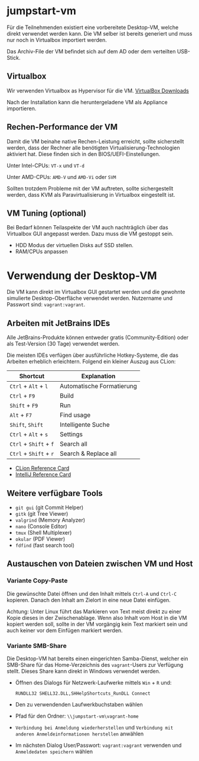 jumpstart-vm
============

Für die Teilnehmenden existiert eine vorbereitete Desktop-VM,
welche direkt verwendet werden kann.
Die VM selber ist bereits generiert
und muss nur noch in Virtualbox importiert werden.

Das Archiv-File der VM befindet sich auf dem AD oder dem verteilten USB-Stick.


Virtualbox
----------

Wir verwenden Virtualbox as Hypervisor für die VM.
[VirtualBox Downloads](https://www.virtualbox.org/wiki/Downloads)

Nach der Installation kann die heruntergeladene VM als Appliance importieren.


Rechen-Performance der VM
-------------------------

Damit die VM beinahe native Rechen-Leistung erreicht,
sollte sicherstellt werden,
dass der Rechner alle benötigten Virtualisierung-Technologien aktiviert hat.
Diese finden sich in den BIOS/UEFI-Einstellungen.

Unter Intel-CPUs: `VT-x` und `VT-d`

Unter AMD-CPUs: `AMD-V` und `AMD-Vi` oder `SVM`

Sollten trotzdem Probleme mit der VM auftreten,
sollte sichergestellt werden,
dass KVM als Paravirtualisierung in Virtualbox eingestellt ist.


VM Tuning (optional)
---------

Bei Bedarf können Teilaspekte der VM auch nachträglich über das Virtualbox GUI angepasst werden.
Dazu muss die VM gestoppt sein.

* HDD Modus der virtuellen Disks auf SSD stellen.
* RAM/CPUs anpassen


Verwendung der Desktop-VM
=========================

Die VM kann direkt im Virtualbox GUI gestartet werden
und die gewohnte simulierte Desktop-Oberfläche verwendet werden.
Nutzername und Passwort sind: `vagrant:vagrant`.


Arbeiten mit JetBrains IDEs
---------------------------

Alle JetBrains-Produkte können entweder gratis (Community-Edition) oder als Test-Version (30 Tage) verwendet werden.

Die meisten IDEs verfügen über ausführliche Hotkey-Systeme,
die das Arbeiten erheblich erleichtern.
Folgend ein kleiner Auszug aus CLion:

| Shortcut               | Explanation                      |
|---                     |---                               |
| `Ctrl` + `Alt` + `l`   | Automatische Formatierung        |
| `Ctrl` + `F9`          | Build                            |
| `Shift` + `F9`         | Run                              |
| `Alt` + `F7`           | Find usage                       |
| `Shift`, `Shift`       | Intelligente Suche               |
| `Ctrl` + `Alt` + `s`   | Settings                         |
| `Ctrl` + `Shift` + `f` | Search all                       |
| `Ctrl` + `Shift` + `r` | Search & Replace all             |

* [CLion Reference Card](https://resources.jetbrains.com/storage/products/clion/docs/CLion_ReferenceCard.pdf)
* [IntelliJ Reference Card](https://resources.jetbrains.com/storage/products/intellij-idea/docs/IntelliJIDEA_ReferenceCard.pdf)


Weitere verfügbare Tools
------------------------

* `git gui` (git Commit Helper)
* `gitk` (git Tree Viewer)
* `valgrind` (Memory Analyzer)
* `nano` (Console Editor)
* `tmux` (Shell Multiplexer)
* `okular` (PDF Viewer)
* `fdfind` (fast search tool)


Austauschen von Dateien zwischen VM und Host
--------------------------------------------


### Variante Copy-Paste

Die gewünschte Datei öffnen und den Inhalt mittels `Ctrl-A` und `Ctrl-C` kopieren.
Danach den Inhalt am Zielort in eine neue Datei einfügen.

Achtung:
Unter Linux führt das Markieren von Text meist direkt zu einer Kopie dieses in der Zwischenablage.
Wenn also Inhalt vom Host in die VM kopiert werden soll,
sollte in der VM vorgängig kein Text markiert sein
und auch keiner vor dem Einfügen markiert werden.


### Variante SMB-Share

Die Desktop-VM hat bereits einen eingerichten Samba-Dienst,
welcher ein SMB-Share für das Home-Verzeichnis des `vagrant`-Users zur Verfügung stellt.
Dieses Share kann direkt in Windows verwendet werden.

* Öffnen des Dialogs für Netzwerk-Laufwerke mittels `Win` + `R` und:

  ~~~~~~
  RUNDLL32 SHELL32.DLL,SHHelpShortcuts_RunDLL Connect
  ~~~~~~

* Den zu verwendenden Laufwerkbuchstaben wählen
* Pfad für den Ordner: `\\jumpstart-vm\vagrant-home`
* `Verbindung bei Anmeldung wiederherstellen` und `Verbindung mit anderen Anmeldeinformationen herstellen` anwählen
* Im nächsten Dialog User/Passwort: `vagrant:vagrant` verwenden und `Anmeldedaten speichern` wählen
